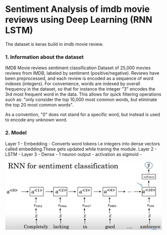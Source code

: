 # Sentiment Analysis of imdb movie reviews using Deep Learning (RNN LSTM)

The dataset is keras build in imdb movie review.

 ### **1. Information about the dataset**
IMDB Movie reviews sentiment classification
Dataset of 25,000 movies reviews from IMDB, labeled by sentiment (positive/negative). Reviews have been preprocessed, and each review is encoded as a sequence of word indexes (integers). For convenience, words are indexed by overall frequency in the dataset, so that for instance the integer "3" encodes the 3rd most frequent word in the data. This allows for quick filtering operations such as: "only consider the top 10,000 most common words, but eliminate the top 20 most common words".

As a convention, "0" does not stand for a specific word, but instead is used to encode any unknown word.


 ### **2. Model**
 
 
 
 Layer 1 - Embedding - Converts word tokens i.e integers into dense vectors called embedding.These gets updated while traning the module.
 Layer 2 - LSTM - 
 Layer 3 - Dense - 1 neuron output - activation as sigmoid - 

![image](keras_imdb/sentiment_analysis_rnn.JPG)
